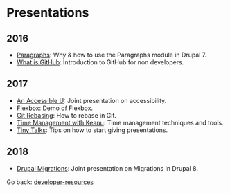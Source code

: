 # Presentations

## 2016
+ [Paragraphs](https://docs.google.com/presentation/d/1JYow7bDOax3n6n_x7BJebAOQ1A05qNmUOPQdbPZ5Bbc/edit?usp=sharing): Why & how to use the Paragraphs module in Drupal 7.
+ [What is GitHub](https://docs.google.com/presentation/d/13GrD0_FHLi9-cyoWUOl6Chh5MquQvGUodgwa_UEu8Ek/edit?usp=sharing): Introduction to GitHub for non developers.

## 2017
+ [An Accessible U](https://z.umn.edu/introa11y): Joint presentation on accessibility.
+ [Flexbox](https://codepen.io/jennz/full/ybeRPd/): Demo of Flexbox.
+ [Git Rebasing](http://z.umn.edu/shrug2whoa): How to rebase in Git.
+ [Time Management with Keanu](https://z.umn.edu/timetoggl): Time management techniques and tools.
+ [Tiny Talks](https://z.umn.edu/tinytalks): Tips on how to start giving presentations.

## 2018
+ [Drupal Migrations](https://z.umn.edu/drupal-migration): Joint presentation on Migrations in Drupal 8.

Go back: [developer-resources](../README.md)